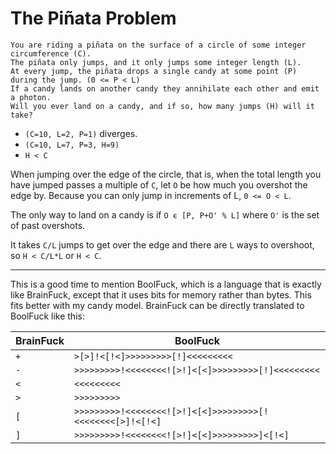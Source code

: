 # The Piñata Problem

    You are riding a piñata on the surface of a circle of some integer circumference (C).
    The piñata only jumps, and it only jumps some integer length (L).
    At every jump, the piñata drops a single candy at some point (P) during the jump. (0 <= P < L)
    If a candy lands on another candy they annihilate each other and emit a photon.
    Will you ever land on a candy, and if so, how many jumps (H) will it take?

* `(C=10, L=2, P=1)` diverges.
* `(C=10, L=7, P=3, H=9)`
* `H < C`

When jumping over the edge of the circle, that is, when the total length you have jumped passes a multiple of `C`, let `O` be how much you overshot the edge by. Because you can only jump in increments of L, `0 <= O < L`.

The only way to land on a candy is if `O ϵ [P, P+O' % L]` where `O'` is the set of past overshots.

It takes `C/L` jumps to get over the edge and there are `L` ways to overshoot, so `H < C/L*L` or `H < C`.

--------

This is a good time to mention BoolFuck, which is a language that is exactly like BrainFuck, except that it uses bits for memory rather than bytes. This fits better with my candy model. BrainFuck can be directly translated to BoolFuck like this:

| BrainFuck | BoolFuck                                                  |
|-----------|-----------------------------------------------------------|
| `+`       | `>[>]!<[!<]>>>>>>>>>[!]<<<<<<<<<`                         |
| `-`       | `>>>>>>>>>!<<<<<<<<![>!]<[<]>>>>>>>>>[!]<<<<<<<<<`        |
| `<`       | `<<<<<<<<<`                                               |
| `>`       | `>>>>>>>>>`                                               |
| `[`       | `>>>>>>>>>!<<<<<<<<![>!]<[<]>>>>>>>>>[!<<<<<<<<[>]!<[!<]` |
| `]`       | `>>>>>>>>>!<<<<<<<<![>!]<[<]>>>>>>>>>]<[!<]`              |

